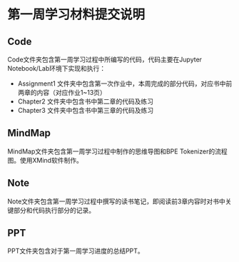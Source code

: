 # 第一周学习材料提交说明

## Code

Code文件夹包含第一周学习过程中所编写的代码，代码主要在Jupyter Notebook/Lab环境下实现和执行：

* Assignment1 文件夹中包含第一次作业中，本周完成的部分代码，对应书中前两章的内容（对应作业1~13页）
* Chapter2 文件夹中包含书中第二章的代码及练习
* Chapter3 文件夹中包含书中第三章的代码及练习

## MindMap

MindMap文件夹包含第一周学习过程中制作的思维导图和BPE Tokenizer的流程图。使用XMind软件制作。

## Note

Note文件夹包含第一周学习过程中撰写的读书笔记，即阅读前3章内容时对书中关键部分和代码执行部分的记录。

## PPT

PPT文件夹包含对于第一周学习进度的总结PPT。


